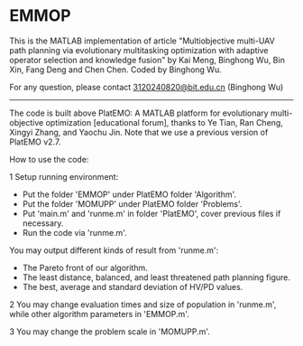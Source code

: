 # EMMOP
This is the MATLAB implementation of article "Multiobjective multi-UAV path planning via evolutionary multitasking optimization with adaptive operator selection and knowledge fusion" by Kai Meng, Binghong Wu, Bin Xin, Fang Deng and Chen Chen. Coded by Binghong Wu.

For any question, please contact 3120240820@bit.edu.cn (Binghong Wu)

------

The code is built above PlatEMO: A MATLAB platform for evolutionary multi-objective optimization [educational forum], thanks to Ye Tian, Ran Cheng, Xingyi Zhang, and Yaochu Jin. Note that we use a previous version of PlatEMO v2.7.

How to use the code:

1 Setup running environment: 

- Put the folder 'EMMOP' under PlatEMO folder 'Algorithm'. 
- Put the folder 'MOMUPP' under PlatEMO folder 'Problems'.
- Put 'main.m' and 'runme.m' in folder 'PlatEMO', cover previous files if necessary.
- Run the code via 'runme.m'.

 You may output different kinds of result from 'runme.m':

- The Pareto front of our algorithm.
- The least distance, balanced, and least threatened path planning figure.
- The best, average and standard deviation of HV/PD values.

2 You may change evaluation times and size of population in 'runme.m', while other algorithm parameters in 'EMMOP.m'.

3 You may change the problem scale in 'MOMUPP.m'.
